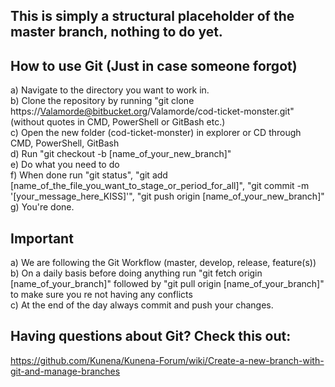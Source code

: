 ## This is simply a structural placeholder of the master branch, nothing to do yet.

## How to use Git (Just in case someone forgot)

a) Navigate to the directory you want to work in. <br>
b) Clone the repository by running "git clone https://Valamorde@bitbucket.org/Valamorde/cod-ticket-monster.git" (without quotes in CMD, PowerShell or GitBash etc.)<br>
c) Open the new folder (cod-ticket-monster) in explorer or CD through CMD, PowerShell, GitBash<br>
d) Run "git checkout -b [name_of_your_new_branch]"<br>
e) Do what you need to do <br>
f) When done run "git status", "git add [name_of_the_file_you_want_to_stage_or_period_for_all]", "git commit -m '[your_message_here_KISS]'", "git push origin [name_of_your_new_branch]" <br>
g) You're done. <br>

## Important

a) We are following the Git Workflow (master, develop, release, feature(s)) <br>
b) On a daily basis before doing anything run "git fetch origin [name_of_your_branch]" followed by "git pull origin [name_of_your_branch]" to make sure you re not having any conflicts <br>
c) At the end of the day always commit and push your changes. <br>

## Having questions about Git? Check this out: <br>
https://github.com/Kunena/Kunena-Forum/wiki/Create-a-new-branch-with-git-and-manage-branches <br>